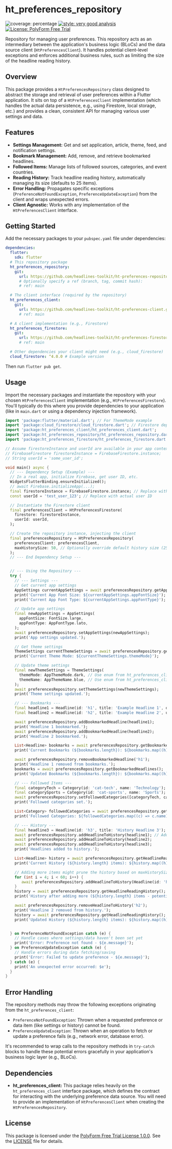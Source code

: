 # ht_preferences_repository

![coverage: percentage](https://img.shields.io/badge/coverage-92-green)
[![style: very good analysis](https://img.shields.io/badge/style-very_good_analysis-B22C89.svg)](https://pub.dev/packages/very_good_analysis) 
[![License: PolyForm Free Trial](https://img.shields.io/badge/License-PolyForm%20Free%20Trial-blue)](https://polyformproject.org/licenses/free-trial/1.0.0)

Repository for managing user preferences. This repository acts as an intermediary between the application's business logic (BLoCs) and the data source client (`HtPreferencesClient`). It handles potential client-level exceptions and enforces additional business rules, such as limiting the size of the headline reading history.

## Overview

This package provides a `HtPreferencesRepository` class designed to abstract the storage and retrieval of user preferences within a Flutter application. It sits on top of a `HtPreferencesClient` implementation (which handles the actual data persistence, e.g., using Firestore, local storage, etc.) and provides a clean, consistent API for managing various user settings and data.

## Features

*   **Settings Management:** Get and set application, article, theme, feed, and notification settings.
*   **Bookmark Management:** Add, remove, and retrieve bookmarked headlines.
*   **Followed Items:** Manage lists of followed sources, categories, and event countries.
*   **Reading History:** Track headline reading history, automatically managing its size (defaults to 25 items).
*   **Error Handling:** Propagates specific exceptions (`PreferenceNotFoundException`, `PreferenceUpdateException`) from the client and wraps unexpected errors.
*   **Client Agnostic:** Works with any implementation of the `HtPreferencesClient` interface.

## Getting Started

Add the necessary packages to your `pubspec.yaml` file under dependencies:

```yaml
dependencies:
  flutter:
    sdk: flutter
  # This repository package
  ht_preferences_repository:
    git:
      url: https://github.com/headlines-toolkit/ht-preferences-repository.git
      # Optionally specify a ref (branch, tag, commit hash):
      # ref: main

  # The client interface (required by the repository)
  ht_preferences_client:
    git:
      url: https://github.com/headlines-toolkit/ht-preferences-client.git
      # ref: main

  # A client implementation (e.g., Firestore)
  ht_preferences_firestore:
    git:
      url: https://github.com/headlines-toolkit/ht-preferences-firestore.git
      # ref: main

  # Other dependencies your client might need (e.g., cloud_firestore)
  cloud_firestore: ^4.0.0 # Example version
```

Then run `flutter pub get`.

## Usage

Import the necessary packages and instantiate the repository with your chosen `HtPreferencesClient` implementation (e.g., `HtPreferencesFirestore`). You'll typically do this where you provide dependencies to your application (like in `main.dart` or using a dependency injection framework).

```dart
import 'package:flutter/material.dart'; // For ThemeMode example
import 'package:cloud_firestore/cloud_firestore.dart'; // Firestore dependency
import 'package:ht_preferences_client/ht_preferences_client.dart';
import 'package:ht_preferences_repository/ht_preferences_repository.dart';
import 'package:ht_preferences_firestore/ht_preferences_firestore.dart'; // Import the client implementation

// Assume firestoreInstance and userId are available in your app context
// FirebaseFirestore firestoreInstance = FirebaseFirestore.instance;
// String userId = 'some_user_id';

void main() async {
  // --- Dependency Setup (Example) ---
  // In a real app, initialize Firebase, get user ID, etc.
  WidgetsFlutterBinding.ensureInitialized();
  // await Firebase.initializeApp(...);
  final firestoreInstance = FirebaseFirestore.instance; // Replace with your actual instance
  const userId = 'test_user_123'; // Replace with actual user ID

  // Instantiate the Firestore client
  final preferencesClient = HtPreferencesFirestore(
    firestore: firestoreInstance,
    userId: userId,
  );

  // Create the repository instance, injecting the client
  final preferencesRepository = HtPreferencesRepository(
    preferencesClient: preferencesClient,
    maxHistorySize: 50, // Optionally override default history size (25)
  );
  // --- End Dependency Setup ---


  // --- Using the Repository ---
  try {
    // --- Settings ---
    // Get current app settings
    AppSettings currentAppSettings = await preferencesRepository.getAppSettings();
    print('Current App Font Size: ${currentAppSettings.appFontSize}');
    print('Current App Font Type: ${currentAppSettings.appFontType}');

    // Update app settings
    final newAppSettings = AppSettings(
      appFontSize: FontSize.large,
      appFontType: AppFontType.lato,
    );
    await preferencesRepository.setAppSettings(newAppSettings);
    print('App settings updated.');

    // Get theme settings
    ThemeSettings currentThemeSettings = await preferencesRepository.getThemeSettings();
    print('Current Theme Mode: ${currentThemeSettings.themeMode}');

    // Update theme settings
    final newThemeSettings = ThemeSettings(
      themeMode: AppThemeMode.dark, // Use enum from ht_preferences_client
      themeName: AppThemeName.blue, // Use enum from ht_preferences_client
    );
    await preferencesRepository.setThemeSettings(newThemeSettings);
    print('Theme settings updated.');

    // --- Bookmarks ---
    final headline1 = Headline(id: 'h1', title: 'Example Headline 1', description: 'Desc 1');
    final headline2 = Headline(id: 'h2', title: 'Example Headline 2', url: 'http://example.com');

    await preferencesRepository.addBookmarkedHeadline(headline1);
    print('Headline 1 bookmarked.');
    await preferencesRepository.addBookmarkedHeadline(headline2);
    print('Headline 2 bookmarked.');

    List<Headline> bookmarks = await preferencesRepository.getBookmarkedHeadlines();
    print('Current Bookmarks (${bookmarks.length}): ${bookmarks.map((h) => h.title).toList()}');

    await preferencesRepository.removeBookmarkedHeadline('h1');
    print('Headline 1 removed from bookmarks.');
    bookmarks = await preferencesRepository.getBookmarkedHeadlines();
    print('Updated Bookmarks (${bookmarks.length}): ${bookmarks.map((h) => h.title).toList()}');

    // --- Followed Items ---
    final categoryTech = Category(id: 'cat-tech', name: 'Technology');
    final categorySports = Category(id: 'cat-sports', name: 'Sports');
    await preferencesRepository.setFollowedCategories([categoryTech, categorySports]);
    print('Followed categories set.');

    List<Category> followedCategories = await preferencesRepository.getFollowedCategories();
    print('Followed Categories: ${followedCategories.map((c) => c.name).toList()}');

    // --- History ---
    final headline3 = Headline(id: 'h3', title: 'History Headline 3');
    await preferencesRepository.addHeadlineToHistory(headline1); // Add h1 back for history
    await preferencesRepository.addHeadlineToHistory(headline2);
    await preferencesRepository.addHeadlineToHistory(headline3);
    print('Headlines added to history.');

    List<Headline> history = await preferencesRepository.getHeadlineReadingHistory();
    print('Current History (${history.length} items): ${history.map((h) => h.title).toList()}');

    // Adding more items might prune the history based on maxHistorySize
    for (int i = 4; i < 60; i++) {
       await preferencesRepository.addHeadlineToHistory(Headline(id: 'h$i', title: 'History Headline $i'));
    }
    history = await preferencesRepository.getHeadlineReadingHistory();
    print('History after adding more (${history.length} items - potentially pruned): ${history.map((h) => h.title).toList()}');

    await preferencesRepository.removeHeadlineToHistory('h2');
    print('Headline 2 removed from history.');
    history = await preferencesRepository.getHeadlineReadingHistory();
    print('Updated History (${history.length} items): ${history.map((h) => h.title).toList()}');


  } on PreferenceNotFoundException catch (e) {
    // Handle cases where settings/data haven't been set yet
    print('Error: Preference not found - ${e.message}');
  } on PreferenceUpdateException catch (e) {
    // Handle errors during data fetching/saving
    print('Error: Failed to update preference - ${e.message}');
  } catch (e) {
    print('An unexpected error occurred: $e');
  }
}
```

## Error Handling

The repository methods may throw the following exceptions originating from the `ht_preferences_client`:

*   `PreferenceNotFoundException`: Thrown when a requested preference or data item (like settings or history) cannot be found.
*   `PreferenceUpdateException`: Thrown when an operation to fetch or update a preference fails (e.g., network error, database error).

It's recommended to wrap calls to the repository methods in `try-catch` blocks to handle these potential errors gracefully in your application's business logic layer (e.g., BLoCs).

## Dependencies

*   **ht_preferences_client:** This package relies heavily on the `ht_preferences_client` interface package, which defines the contract for interacting with the underlying preference data source. You will need to provide an implementation of `HtPreferencesClient` when creating the `HtPreferencesRepository`.

## License

This package is licensed under the [PolyForm Free Trial License 1.0.0](LICENSE). See the [LICENSE](LICENSE) file for details.
